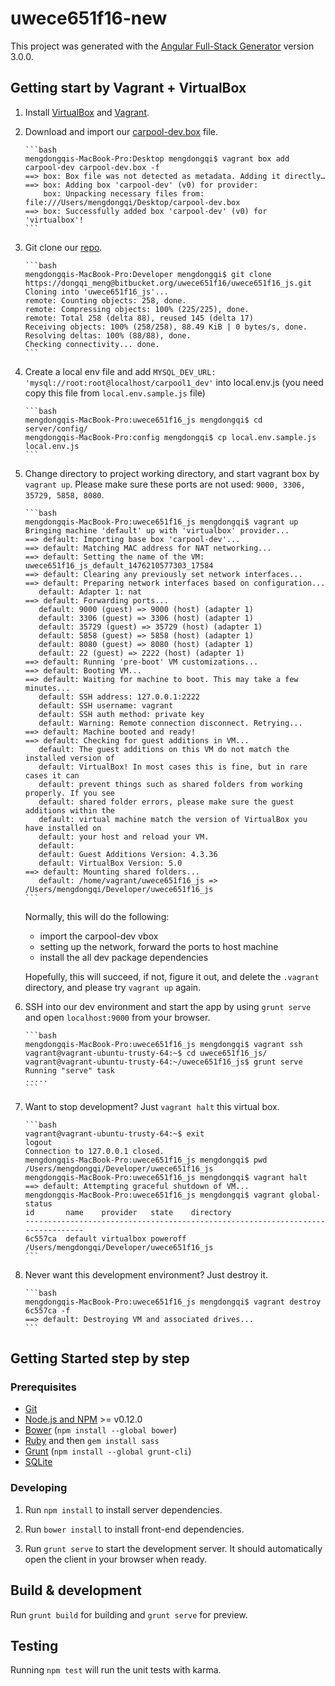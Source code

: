 # uwece651f16-new

This project was generated with the [Angular Full-Stack Generator](https://github.com/DaftMonk/generator-angular-fullstack) version 3.0.0.

## Getting start by Vagrant + VirtualBox
1.  Install [VirtualBox](https://www.virtualbox.org) and [Vagrant](https://www.vagrantup.com/).

2.  Download and import our [carpool-dev.box](https://drive.google.com/open?id=0By0MHdh0tFsWSHowQ1gxQmxTd3c) file. 
    
        ```bash
        mengdongqis-MacBook-Pro:Desktop mengdongqi$ vagrant box add carpool-dev carpool-dev.box -f
        ==> box: Box file was not detected as metadata. Adding it directly…
        ==> box: Adding box 'carpool-dev' (v0) for provider: 
            box: Unpacking necessary files from: file:///Users/mengdongqi/Desktop/carpool-dev.box
        ==> box: Successfully added box 'carpool-dev' (v0) for 'virtualbox'!
        ```

3.  Git clone our [repo](https://bitbucket.org/uwece651f16/uwece651f16_js). 
    
        ```bash
        mengdongqis-MacBook-Pro:Developer mengdongqi$ git clone https://dongqi_meng@bitbucket.org/uwece651f16/uwece651f16_js.git 
        Cloning into 'uwece651f16_js'...
        remote: Counting objects: 258, done.
        remote: Compressing objects: 100% (225/225), done.
        remote: Total 258 (delta 88), reused 145 (delta 17)
        Receiving objects: 100% (258/258), 88.49 KiB | 0 bytes/s, done.
        Resolving deltas: 100% (88/88), done.
        Checking connectivity... done.
        ```

4.  Create a local env file and add `MYSQL_DEV_URL: 'mysql://root:root@localhost/carpool1_dev'` into local.env.js (you need copy this file from `local.env.sample.js` file)

        ```bash
        mengdongqis-MacBook-Pro:uwece651f16_js mengdongqi$ cd server/config/
        mengdongqis-MacBook-Pro:config mengdongqi$ cp local.env.sample.js local.env.js  
        ```

5.  Change directory to project working directory, and start vagrant box by `vagrant up`. Please make sure these ports are not used: `9000, 3306, 35729, 5858, 8080`.             

        ```bash
        mengdongqis-MacBook-Pro:uwece651f16_js mengdongqi$ vagrant up 
        Bringing machine 'default' up with 'virtualbox' provider...
        ==> default: Importing base box 'carpool-dev'...
        ==> default: Matching MAC address for NAT networking...
        ==> default: Setting the name of the VM: uwece651f16_js_default_1476210577303_17584
        ==> default: Clearing any previously set network interfaces...
        ==> default: Preparing network interfaces based on configuration...
           default: Adapter 1: nat
        ==> default: Forwarding ports...
           default: 9000 (guest) => 9000 (host) (adapter 1)
           default: 3306 (guest) => 3306 (host) (adapter 1)
           default: 35729 (guest) => 35729 (host) (adapter 1)
           default: 5858 (guest) => 5858 (host) (adapter 1)
           default: 8080 (guest) => 8080 (host) (adapter 1)
           default: 22 (guest) => 2222 (host) (adapter 1)
        ==> default: Running 'pre-boot' VM customizations...
        ==> default: Booting VM...
        ==> default: Waiting for machine to boot. This may take a few minutes...
           default: SSH address: 127.0.0.1:2222
           default: SSH username: vagrant
           default: SSH auth method: private key
           default: Warning: Remote connection disconnect. Retrying...
        ==> default: Machine booted and ready!
        ==> default: Checking for guest additions in VM...
           default: The guest additions on this VM do not match the installed version of
           default: VirtualBox! In most cases this is fine, but in rare cases it can
           default: prevent things such as shared folders from working properly. If you see
           default: shared folder errors, please make sure the guest additions within the
           default: virtual machine match the version of VirtualBox you have installed on
           default: your host and reload your VM.
           default: 
           default: Guest Additions Version: 4.3.36
           default: VirtualBox Version: 5.0
        ==> default: Mounting shared folders...
           default: /home/vagrant/uwece651f16_js => /Users/mengdongqi/Developer/uwece651f16_js
        ```

    Normally, this will do the following:
     - import the carpool-dev vbox
     - setting up the network, forward the ports to host machine  
     - install the all dev package dependencies 
    
    Hopefully, this will succeed, if not, figure it out, and delete the `.vagrant` directory, and please try `vagrant up` again.

6.  SSH into our dev environment and start the app by using `grunt serve` and open `localhost:9000` from your browser. 

        ```bash
        mengdongqis-MacBook-Pro:uwece651f16_js mengdongqi$ vagrant ssh
        vagrant@vagrant-ubuntu-trusty-64:~$ cd uwece651f16_js/
        vagrant@vagrant-ubuntu-trusty-64:~/uwece651f16_js$ grunt serve
        Running "serve" task
        .....
        ```

7.  Want to stop development? Just `vagrant halt` this virtual box. 

        ```bash
        vagrant@vagrant-ubuntu-trusty-64:~$ exit
        logout
        Connection to 127.0.0.1 closed.
        mengdongqis-MacBook-Pro:uwece651f16_js mengdongqi$ pwd
        /Users/mengdongqi/Developer/uwece651f16_js
        mengdongqis-MacBook-Pro:uwece651f16_js mengdongqi$ vagrant halt
        ==> default: Attempting graceful shutdown of VM...
        mengdongqis-MacBook-Pro:uwece651f16_js mengdongqi$ vagrant global-status
        id       name    provider   state    directory                                  
        --------------------------------------------------------------------------------
        6c557ca  default virtualbox poweroff /Users/mengdongqi/Developer/uwece651f16_js 
        ```

8.  Never want this development environment? Just destroy it. 

        ```bash
        mengdongqis-MacBook-Pro:uwece651f16_js mengdongqi$ vagrant destroy 6c557ca -f 
        ==> default: Destroying VM and associated drives...
        ```

## Getting Started step by step

### Prerequisites

- [Git](https://git-scm.com/)
- [Node.js and NPM](nodejs.org) >= v0.12.0
- [Bower](bower.io) (`npm install --global bower`)
- [Ruby](https://www.ruby-lang.org) and then `gem install sass`
- [Grunt](http://gruntjs.com/) (`npm install --global grunt-cli`)
- [SQLite](https://www.sqlite.org/quickstart.html)

### Developing

1. Run `npm install` to install server dependencies.

2. Run `bower install` to install front-end dependencies.

3. Run `grunt serve` to start the development server. It should automatically open the client in your browser when ready.

## Build & development

Run `grunt build` for building and `grunt serve` for preview.

## Testing

Running `npm test` will run the unit tests with karma.
